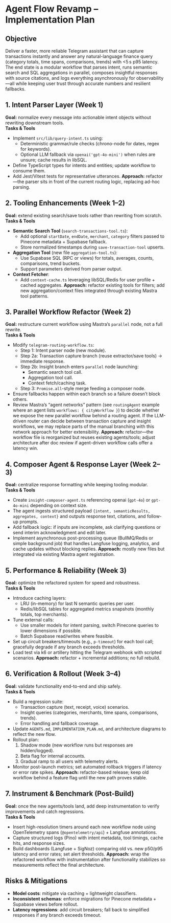 # Agent Flow Revamp – Implementation Plan

## Objective
Deliver a faster, more reliable Telegram assistant that can capture transactions instantly and answer any natural-language finance query (category totals, time spans, comparisons, trends) with <5 s p95 latency. The end state is a modular workflow that parses intent, runs semantic search and SQL aggregations in parallel, composes insightful responses with source citations, and logs everything asynchronously for observability—all while keeping user trust through accurate numbers and resilient fallbacks.

## 1. Intent Parser Layer (Week 1)
**Goal:** normalize every message into actionable intent objects without rewriting downstream tools.  
**Tasks & Tools**
- Implement `src/lib/query-intent.ts` using:
  - Deterministic grammar/rule checks (chrono-node for dates, regex for keywords).
  - Optional LLM fallback via `openai('gpt-4o-mini')` when rules are unsure; cache results in libSQL.
- Define TypeScript types for intents and entities; update workflow to consume them.
- Add Jest/Vitest tests for representative utterances.
**Approach:** refactor—the parser sits in front of the current routing logic, replacing ad-hoc parsing.

## 2. Tooling Enhancements (Week 1–2)
**Goal:** extend existing search/save tools rather than rewriting from scratch.  
**Tasks & Tools**
- **Semantic Search Tool** (`search-transactions-tool.ts`):
  - Add optional `startDate`, `endDate`, `merchant`, `category` filters passed to Pinecone metadata + Supabase fallback.
  - Store normalized timestamps during `save-transaction-tool` upserts.
- **Aggregation Tool** (new file `aggregation-tool.ts`):
  - Use Supabase SQL (RPC or views) for totals, averages, counts, comparisons, trend buckets.
  - Support parameters derived from parser output.
- **Context Fetcher**:
  - Add `context-cache.ts` leveraging libSQL/Redis for user profile + cached aggregates.
**Approach:** refactor existing tools for filters; add new aggregation/context files integrated through existing Mastra tool patterns.

## 3. Parallel Workflow Refactor (Week 2)
**Goal:** restructure current workflow using Mastra’s `parallel` node, not a full rewrite.  
**Tasks & Tools**
- Modify `telegram-routing-workflow.ts`:
  - Step 1: Intent parser node (new module).
  - Step 2a: Transaction capture branch (reuse extractor/save tools) → immediate response.
  - Step 2b: Insight branch enters `parallel` node launching:
    - Semantic search tool call.
    - Aggregation tool call.
    - Context fetch/caching task.
  - Step 3: `Promise.all`-style merge feeding a composer node.
- Ensure fallbacks happen within each branch so a failure doesn’t block others.
- Review Mastra’s “agent networks” pattern (see `routingAgent` example where an agent lists `workflows: { cityWorkflow }`) to decide whether we expose the new parallel workflow behind a routing agent. If the LLM-driven router can decide between transaction capture and insight workflows, we may replace parts of the manual branching with this network approach for better extensibility.
**Approach:** refactor—the workflow file is reorganized but reuses existing agents/tools; adjust architecture after doc review if agent-driven workflow calls offer a latency win.

## 4. Composer Agent & Response Layer (Week 2–3)
**Goal:** centralize response formatting while keeping tooling modular.  
**Tasks & Tools**
- Create `insight-composer-agent.ts` referencing openai (`gpt-4o`) or `gpt-4o-mini` depending on context size.
- The agent ingests structured payload `{intent, semanticResults, aggregates, context}` and outputs response text, citations, and follow-up prompts.
- Add fallback logic: if inputs are incomplete, ask clarifying questions or send interim acknowledgment and edit later.
- Implement asynchronous post-processing queue (BullMQ/Redis or simple background job) that handles Langfuse logging, analytics, and cache updates without blocking replies.
**Approach:** mostly new files but integrated via existing Mastra agent registration.

## 5. Performance & Reliability (Week 3)
**Goal:** optimize the refactored system for speed and robustness.  
**Tasks & Tools**
- Introduce caching layers:
  - LRU (in-memory) for last N semantic queries per user.
  - Redis/libSQL tables for aggregated metrics snapshots (monthly totals, top merchants).
- Tune external calls:
  - Use smaller models for intent parsing, switch Pinecone queries to lower dimensions if possible.
  - Batch Supabase read/writes where feasible.
- Set up circuit breakers/timeouts (e.g., `p-timeout`) for each tool call; gracefully degrade if any branch exceeds thresholds.
- Load test via k6 or artillery hitting the Telegram webhook with scripted scenarios.
**Approach:** refactor + incremental additions; no full rebuild.

## 6. Verification & Rollout (Week 3–4)
**Goal:** validate functionality end-to-end and ship safely.  
**Tasks & Tools**
- Build a regression suite:
  - Transaction capture (text, receipt, voice) scenarios.
  - Insight queries (categories, merchants, time spans, comparisons, trends).
  - Error handling and fallback coverage.
- Update `AGENTS.md`, `IMPLEMENTATION_PLAN.md`, and architecture diagrams to reflect the new flow.
- Rollout plan:
  1. Shadow mode (new workflow runs but responses are hidden/logged).
  2. Beta flag for internal accounts.
  3. Gradual ramp to all users with telemetry alerts.
- Monitor post-launch metrics; set automated rollback triggers if latency or error rate spikes.
**Approach:** refactor-based release; keep old workflow behind a feature flag until the new path proves stable.

## 7. Instrument & Benchmark (Post-Build)
**Goal:** once the new agents/tools land, add deep instrumentation to verify improvements and catch regressions.  
**Tasks & Tools**
- Insert high-resolution timers around each new workflow node using OpenTelemetry spans (`@opentelemetry/api`) + Langfuse annotations.
- Capture structured logs (Pino) with intent metadata, tool timings, cache hits, and response sizes.
- Build dashboards (Langfuse + SigNoz) comparing old vs. new p50/p95 latency and error rates; set alert thresholds.
**Approach:** wrap the refactored workflow with instrumentation after functionality stabilizes so measurements reflect the final architecture.

## Risks & Mitigations
- **Model costs**: mitigate via caching + lightweight classifiers.
- **Inconsistent schemas**: enforce migrations for Pinecone metadata + Supabase views before rollout.
- **Latency regressions**: add circuit breakers; fall back to simplified responses if any branch exceeds timeout.
